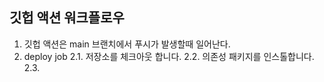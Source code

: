 ## 깃헙 액션 워크플로우

1. 깃헙 액션은 main 브랜치에서 푸시가 발생할때 일어난다.
2. deploy job
   2.1. 저장소를 체크아웃 합니다.
   2.2. 의존성 패키지를 인스톨합니다.
   2.3.
